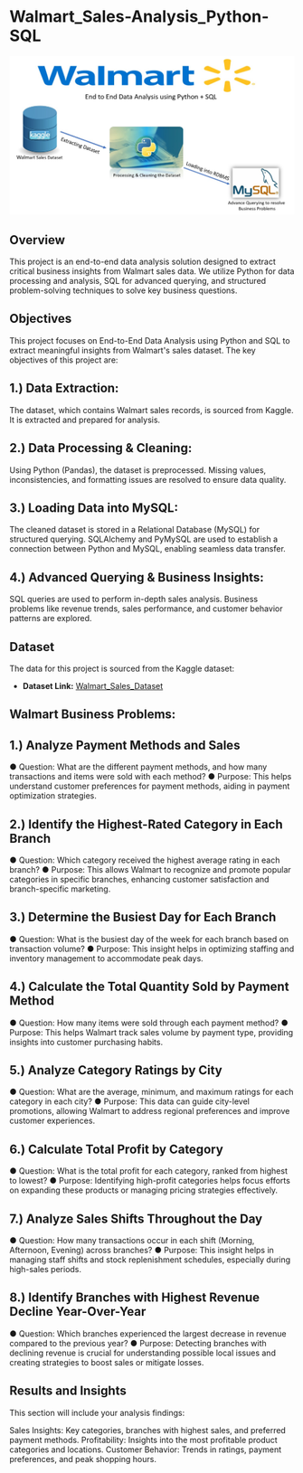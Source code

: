 # Walmart_Sales-Analysis_Python-SQL
![Walmart_Logo](Description_img.jpg)

## Overview
This project is an end-to-end data analysis solution designed to extract critical business insights from Walmart sales data. We utilize Python for data processing and analysis, SQL for advanced querying, and structured problem-solving techniques to solve key business questions.

## Objectives
This project focuses on End-to-End Data Analysis using Python and SQL to extract meaningful insights from Walmart's sales dataset. The key objectives of this project are:

## 1.) Data Extraction:

The dataset, which contains Walmart sales records, is sourced from Kaggle.
It is extracted and prepared for analysis.

## 2.) Data Processing & Cleaning:

Using Python (Pandas), the dataset is preprocessed.
Missing values, inconsistencies, and formatting issues are resolved to ensure data quality.

## 3.) Loading Data into MySQL:

The cleaned dataset is stored in a Relational Database (MySQL) for structured querying.
SQLAlchemy and PyMySQL are used to establish a connection between Python and MySQL, enabling seamless data transfer.

## 4.) Advanced Querying & Business Insights:

SQL queries are used to perform in-depth sales analysis.
Business problems like revenue trends, sales performance, and customer behavior patterns are explored.

## Dataset
The data for this project is sourced from the Kaggle dataset:
- **Dataset Link:** [Walmart_Sales_Dataset](https://www.kaggle.com/datasets/najir0123/walmart-10k-sales-datasets)

## Walmart Business Problems:

## 1.) Analyze Payment Methods and Sales

● Question: What are the different payment methods, and how many transactions and items were sold with each method?
● Purpose: This helps understand customer preferences for payment methods, aiding in payment optimization strategies.

## 2.) Identify the Highest-Rated Category in Each Branch

● Question: Which category received the highest average rating in each branch?
● Purpose: This allows Walmart to recognize and promote popular categories in specific branches, enhancing customer satisfaction and branch-specific marketing.

## 3.) Determine the Busiest Day for Each Branch

● Question: What is the busiest day of the week for each branch based on transaction volume?
● Purpose: This insight helps in optimizing staffing and inventory management to accommodate peak days.

## 4.) Calculate the Total Quantity Sold by Payment Method

● Question: How many items were sold through each payment method?
● Purpose: This helps Walmart track sales volume by payment type, providing insights into customer purchasing habits.

## 5.) Analyze Category Ratings by City

● Question: What are the average, minimum, and maximum ratings for each category in each city?
● Purpose: This data can guide city-level promotions, allowing Walmart to address regional preferences and improve customer experiences.

## 6.) Calculate Total Profit by Category

● Question: What is the total profit for each category, ranked from highest to lowest?
● Purpose: Identifying high-profit categories helps focus efforts on expanding these products or managing pricing strategies effectively.

## 7.) Analyze Sales Shifts Throughout the Day
● Question: How many transactions occur in each shift (Morning, Afternoon, Evening) across branches?
● Purpose: This insight helps in managing staff shifts and stock replenishment schedules, especially during high-sales periods.

## 8.) Identify Branches with Highest Revenue Decline Year-Over-Year
● Question: Which branches experienced the largest decrease in revenue compared to the previous year?
● Purpose: Detecting branches with declining revenue is crucial for understanding possible local issues and creating strategies to boost sales or mitigate losses.

## Results and Insights
This section will include your analysis findings:

Sales Insights: Key categories, branches with highest sales, and preferred payment methods.
Profitability: Insights into the most profitable product categories and locations.
Customer Behavior: Trends in ratings, payment preferences, and peak shopping hours.

